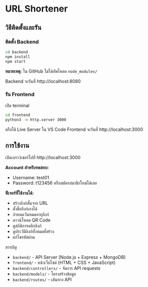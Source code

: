 # URL Shortener

## วิธีติดตั้งและรัน

### ติดตั้ง Backend
```bash
cd backend
npm install
npm start
```
**หมายเหตุ:** ใน GitHub ไม่ได้อัพโหลด `node_modules/`

Backend จะรันที่ http://localhost:8080

### รัน Frontend
เปิด terminal 
```bash
cd frontend
python3 -m http.server 3000
```
หรือใช้ Live Server ใน VS Code
Frontend จะรันที่ http://localhost:3000

## การใช้งาน
เปิดเบราว์เซอร์ไปที่ http://localhost:3000


**Account สำหรับทดสอบ:**
- Username: test01
- Password: t123456
หรือสมัครสมาชิกใหม่ได้เลย

**ฟีเจอร์ที่ใช้งานได้:**
- สร้างลิงก์สั้นจาก URL
- ตั้งชื่อลิงก์เองได้
- กำหนดวันหมดอายุลิงก์
- ดาวน์โหลด QR Code
- ดูสถิติการคลิกลิงก์
- ดูประวัติลิงก์ทั้งหมดที่สร้าง
- แก้ไขรหัสผ่าน

สารบัญ
- `backend/` - API Server (Node.js + Express + MongoDB)
- `frontend/` - หน้าเว็บไซต์ (HTML + CSS + JavaScript)
- `backend/controllers/` - จัดการ API requests
- `backend/models/` - โครงสร้างข้อมูล
- `backend/routes/` - เส้นทาง API
